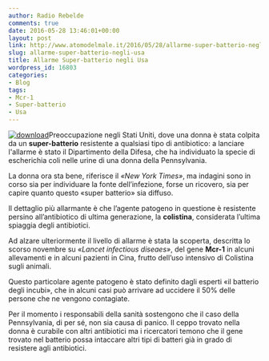 ```yaml
---
author: Radio Rebelde
comments: true
date: 2016-05-28 13:46:01+00:00
layout: post
link: http://www.atomodelmale.it/2016/05/28/allarme-super-batterio-negli-usa/
slug: allarme-super-batterio-negli-usa
title: Allarme Super-batterio negli Usa
wordpress_id: 16803
categories:
- Blog
tags:
- Mcr-1
- Super-batterio
- Usa
---
```


[![download](http://www.atomodelmale.it/wp-content/uploads/2016/05/download.jpg)](http://www.atomodelmale.it/2016/05/28/allarme-super-batterio-negli-usa/download-10/)Preoccupazione negli Stati Uniti, dove una donna è stata colpita da un **super-batterio** resistente a qualsiasi tipo di antibiotico: a lanciare l'allarme è stato il Dipartimento della Difesa, che ha individuato la specie di escherichia coli nelle urine di una donna della Pennsylvania.

La donna ora sta bene, riferisce il _«New York Times»_, ma indagini sono in corso sia per individuare la fonte dell’infezione, forse un ricovero, sia per capire quanto questo «super batterio» sia diffuso.

Il dettaglio più allarmante è che l’agente patogeno in questione è resistente persino all’antibiotico di ultima generazione, la **colistina**, considerata l’ultima spiaggia degli antibiotici.


Ad alzare ulteriormente il livello di allarme è stata la scoperta, descritta lo scorso novembre su _«Lancet infectious diseaes»_, del gene **Mcr-1** in alcuni allevamenti e in alcuni pazienti in Cina, frutto dell’uso intensivo di Colistina sugli animali.

Questo particolare agente patogeno è stato definito dagli esperti «il batterio degli incubi», che in alcuni casi può arrivare ad uccidere il 50% delle persone che ne vengono contagiate.

Per il momento i responsabili della sanità sostengono che il caso della Pennsylvania, di per sé, non sia causa di panico. Il ceppo trovato nella donna è curabile con altri antibiotici ma i ricercatori temono che il gene trovato nel batterio possa intaccare altri tipi di batteri già in grado di resistere agli antibiotici.
